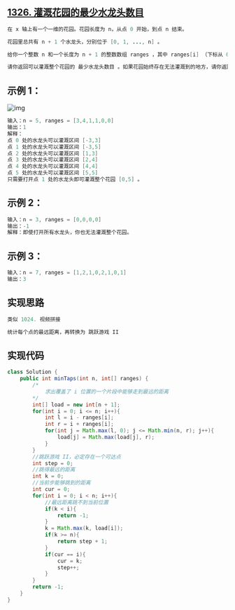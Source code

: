 ## **[1326. 灌溉花园的最少水龙头数目](https://leetcode-cn.com/problems/minimum-number-of-taps-to-open-to-water-a-garden/)**

```java
在 x 轴上有一个一维的花园。花园长度为 n，从点 0 开始，到点 n 结束。

花园里总共有 n + 1 个水龙头，分别位于 [0, 1, ..., n] 。

给你一个整数 n 和一个长度为 n + 1 的整数数组 ranges ，其中 ranges[i] （下标从 0 开始）表示：如果打开点 i 处的水龙头，可以灌溉的区域为 [i -  ranges[i], i + ranges[i]] 。

请你返回可以灌溉整个花园的 最少水龙头数目 。如果花园始终存在无法灌溉到的地方，请你返回 -1 。
```



## **示例 1：**

![img](https://assets.leetcode-cn.com/aliyun-lc-upload/uploads/2020/01/19/1685_example_1.png)

```java
输入：n = 5, ranges = [3,4,1,1,0,0]
输出：1
解释：
点 0 处的水龙头可以灌溉区间 [-3,3]
点 1 处的水龙头可以灌溉区间 [-3,5]
点 2 处的水龙头可以灌溉区间 [1,3]
点 3 处的水龙头可以灌溉区间 [2,4]
点 4 处的水龙头可以灌溉区间 [4,4]
点 5 处的水龙头可以灌溉区间 [5,5]
只需要打开点 1 处的水龙头即可灌溉整个花园 [0,5] 。
```



## **示例 2：**

```java
输入：n = 3, ranges = [0,0,0,0]
输出：-1
解释：即使打开所有水龙头，你也无法灌溉整个花园。
```



## **示例 3：**

```java
输入：n = 7, ranges = [1,2,1,0,2,1,0,1]
输出：3
```





## **实现思路**

```java
类似 1024. 视频拼接

统计每个点的最远距离，再转换为 跳跃游戏 II
```



## **实现代码**

```java
class Solution {
    public int minTaps(int n, int[] ranges) {
        /*
            求出覆盖了 i 位置的一个片段中能够走到最远的距离
        */
        int[] load = new int[n + 1];
        for(int i = 0; i <= n; i++){
            int l = i - ranges[i];
            int r = i + ranges[i];
            for(int j = Math.max(l, 0); j <= Math.min(n, r); j++){
                load[j] = Math.max(load[j], r);
            }
        }
        //跳跃游戏 II，必定存在一个可达点
        int step = 0;
        //跳得最远的距离
        int k = 0;
        //当前步能够跳到的距离
        int cur = 0;
        for(int i = 0; i < n; i++){
            //最远距离跳不到当前位置
            if(k < i){
                return -1;
            }
            k = Math.max(k, load[i]);
            if(k >= n){
                return step + 1;
            }
            if(cur == i){
                cur = k;
                step++;
            }
        }
        return -1;
    }
}
```

